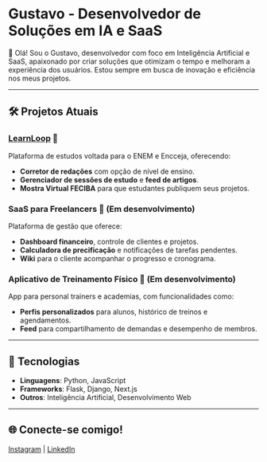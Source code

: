 # Gustavo - Desenvolvedor de Soluções em IA e SaaS

👋 Olá! Sou o Gustavo, desenvolvedor com foco em Inteligência Artificial e SaaS, apaixonado por criar soluções que otimizam o tempo e melhoram a experiência dos usuários. Estou sempre em busca de inovação e eficiência nos meus projetos.

---

## 🛠 Projetos Atuais

### [LearnLoop](https://learnloop.com.br) 📘  
Plataforma de estudos voltada para o ENEM e Encceja, oferecendo:
- **Corretor de redações** com opção de nível de ensino.
- **Gerenciador de sessões de estudo** e **feed de artigos**.
- **Mostra Virtual FECIBA** para que estudantes publiquem seus projetos.

### SaaS para Freelancers 💼 (Em desenvolvimento)  
Plataforma de gestão que oferece:
- **Dashboard financeiro**, controle de clientes e projetos.
- **Calculadora de precificação** e notificações de tarefas pendentes.
- **Wiki** para o cliente acompanhar o progresso e cronograma.

### Aplicativo de Treinamento Físico 💪 (Em desenvolvimento)  
App para personal trainers e academias, com funcionalidades como:
- **Perfis personalizados** para alunos, histórico de treinos e agendamentos.
- **Feed** para compartilhamento de demandas e desempenho de membros.

---

## 🚀 Tecnologias

- **Linguagens**: Python, JavaScript
- **Frameworks**: Flask, Django, Next.js
- **Outros**: Inteligência Artificial, Desenvolvimento Web

---

## 🌐 Conecte-se comigo!

[Instagram](https://instagram.com/gustavorocha_br) | [LinkedIn](https://www.linkedin.com/in/gustavo-rocha-62907225b/)
